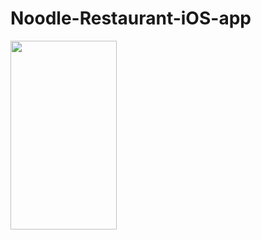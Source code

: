 # Noodle-Restaurant-iOS-app


<img src="https://github.com/thakkarj/SafeDrive/blob/master/home.png" width="170" height="302">
